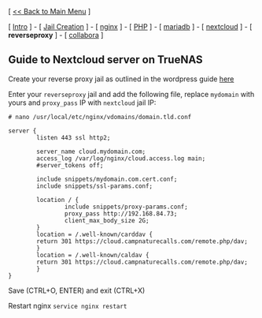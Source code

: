 [ [<< Back to Main Menu](https://github.com/seth586/guides/blob/master/README.md) ]

[ [Intro](README.md) ] - [ [Jail Creation](1_jail.md) ] - [ [nginx](4_apache.md) ] - [ [PHP](3_php.md) ] - [ [mariadb](2_mariadb.md) ] - [ [nextcloud](5_nextcloud.md) ] - [ **reverseproxy** ] - [ [collabora](7_collabora.md) ]

## Guide to Nextcloud server on TrueNAS

Create your reverse proxy jail as outlined in the wordpress guide [here](https://github.com/seth586/guides/blob/master/FreeNAS/webserver/6_reverse_proxy.md)

Enter your `reverseproxy` jail and add the following file, replace `mydomain` with yours and `proxy_pass` IP with `nextcloud` jail IP:
```
# nano /usr/local/etc/nginx/vdomains/domain.tld.conf
```
```
server {
        listen 443 ssl http2;

        server_name cloud.mydomain.com;
        access_log /var/log/nginx/cloud.access.log main;
        #server_tokens off;

        include snippets/mydomain.com.cert.conf;
        include snippets/ssl-params.conf;

        location / {
                include snippets/proxy-params.conf;
                proxy_pass http://192.168.84.73;
                client_max_body_size 2G;
        }
        location = /.well-known/carddav {
        return 301 https://cloud.campnaturecalls.com/remote.php/dav;
        }
        location = /.well-known/caldav {
        return 301 https://cloud.campnaturecalls.com/remote.php/dav;
        }
}

```
Save (CTRL+O, ENTER) and exit (CTRL+X)

Restart nginx `service nginx restart`
